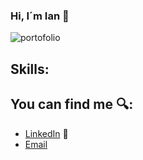 ### Hi, I´m Ian 👋
![portofolio](https://user-images.githubusercontent.com/81378921/128432816-d73077f9-8614-4520-afa3-1f22a3985df8.gif)

## Skills:


## You can find me 🔍:
- [LinkedIn](https://www.linkedin.com/in/ian-redzio/) 💼
- [Email](ianredzio13@gmail.com)



<!--
**IannRedzio/IannRedzio** is a ✨ _special_ ✨ repository because its `README.md` (this file) appears on your GitHub profile.

Here are some ideas to get you started:

- 🔭 I’m currently working on ...
- 🌱 I’m currently learning ...
- 👯 I’m looking to collaborate on ...
- 🤔 I’m looking for help with ...
- 💬 Ask me about ...
- 📫 How to reach me: ...
- 😄 Pronouns: ...
- ⚡ Fun fact: ...
-->
